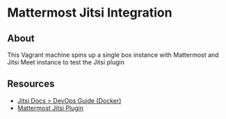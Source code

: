 # Mattermost Jitsi Integration

## About

This Vagrant machine spins up a single box instance with Mattermost and Jitsi Meet instance to test the Jitsi plugin

## Resources

 - [Jitsi Docs > DevOps Guide (Docker)](https://jitsi.github.io/handbook/docs/devops-guide/devops-guide-docker)
 - [Mattermost Jitsi Plugin](https://github.com/mattermost/mattermost-plugin-jitsi)
